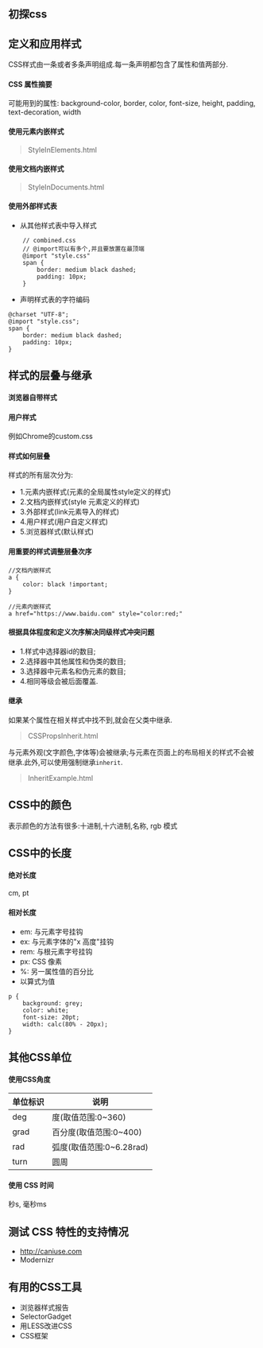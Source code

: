 初探css
------
## 定义和应用样式

CSS样式由一条或者多条声明组成.每一条声明都包含了属性和值两部分.

#### CSS 属性摘要

可能用到的属性: background-color, border, color, font-size, height, padding, text-decoration, width

#### 使用元素内嵌样式

> StyleInElements.html

#### 使用文档内嵌样式

> StyleInDocuments.html

#### 使用外部样式表

- 从其他样式表中导入样式

```
    // combined.css
    // @import可以有多个,并且要放置在最顶端
    @import "style.css"
    span {
        border: medium black dashed;
        padding: 10px;
    }
```

- 声明样式表的字符编码

```
@charset "UTF-8";
@import "style.css";
span {
    border: medium black dashed;
    padding: 10px;
}
```

## 样式的层叠与继承
#### 浏览器自带样式
#### 用户样式

例如Chrome的custom.css

#### 样式如何层叠

样式的所有层次分为:
- 1.元素内嵌样式(元素的全局属性style定义的样式)
- 2.文档内嵌样式(style 元素定义的样式)
- 3.外部样式(link元素导入的样式)
- 4.用户样式(用户自定义样式)
- 5.浏览器样式(默认样式)

#### 用重要的样式调整层叠次序

```
//文档内嵌样式
a {
    color: black !important;
}

//元素内嵌样式
a href="https://www.baidu.com" style="color:red;"
```

#### 根据具体程度和定义次序解决同级样式冲突问题

- 1.样式中选择器id的数目;
- 2.选择器中其他属性和伪类的数目;
- 3.选择器中元素名和伪元素的数目;
- 4.相同等级会被后面覆盖.

#### 继承

如果某个属性在相关样式中找不到,就会在父类中继承.

> CSSPropsInherit.html

与元素外观(文字颜色,字体等)会被继承;与元素在页面上的布局相关的样式不会被继承.此外,可以使用强制继承`inherit`.

> InheritExample.html
 
## CSS中的颜色

表示颜色的方法有很多:十进制,十六进制,名称, rgb 模式

## CSS中的长度
#### 绝对长度

cm, pt

#### 相对长度

- em: 与元素字号挂钩
- ex: 与元素字体的"x 高度"挂钩
- rem: 与根元素字号挂钩
- px: CSS 像素
- %: 另一属性值的百分比
- 以算式为值

```
p {
    background: grey;
    color: white;
    font-size: 20pt;
    width: calc(80% - 20px);
}
```

## 其他CSS单位
#### 使用CSS角度

单位标识|说明|
------|------|
deg|度(取值范围:0~360)|
grad| 百分度(取值范围:0~400)|
rad|弧度(取值范围:0~6.28rad)|
turn|圆周|

#### 使用 CSS 时间

秒s, 毫秒ms

## 测试 CSS 特性的支持情况

- http://caniuse.com
- Modernizr

## 有用的CSS工具

- 浏览器样式报告
- SelectorGadget
- 用LESS改进CSS
- CSS框架
